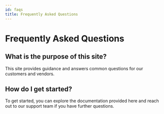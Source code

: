 ```yaml
---
id: faqs
title: Frequently Asked Questions
---
```


# Frequently Asked Questions

## What is the purpose of this site?

This site provides guidance and answers common questions for our customers and vendors.

## How do I get started?

To get started, you can explore the documentation provided here and reach out to our support team if you have further questions.
